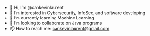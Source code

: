 - 👋 Hi, I’m @cankevinlaurent
- 👀 I’m interested in Cybersecurity, InfoSec, and software developing
- 🌱 I’m currently learning Machine Learning
- 💞️ I’m looking to collaborate on Java programs
- 📫 How to reach me: cankevinlaurent@gmail.com

<!---
cankevinlaurent/cankevinlaurent is a ✨ special ✨ repository because its `README.md` (this file) appears on your GitHub profile.
You can click the Preview link to take a look at your changes.
--->
